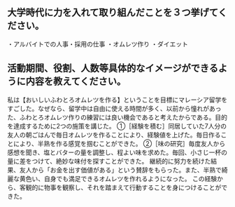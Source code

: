 ## 大学時代に力を入れて取り組んだことを３つ挙げてください。
・アルバイトでの人事・採用の仕事
・オムレツ作り
・ダイエット
## 活動期間、役割、人数等具体的なイメージができるように内容を教えてください。
私は【おいしいふわとろオムレツを作る】ということを目標にマレーシア留学をすごした。なぜなら、留学中は自由に使える時間が多く、以前から憧れがあった、ふわとろオムレツ作りの練習には良い機会であると考えたからである。目的を達成するために2つの施策を講じた。
①［経験を積む］同居していた7人分の友人の朝ごはんで毎日オムレツを作ることにより、経験値を上げた。毎日作ることにより、半熟を作る感覚を掴むことができた。
②［味の研究］毎度友人から感想を聞き、塩とバターの量を調整し、程よい味を求めた。毎回、小さじ一杯の量に差をつけて、絶妙な味付を探すことができた。
継続的に努力を続けた結果、友人から「お金を出す価値がある」という賛辞をもらった。また、半熟で綺麗な黄色い、自身でも満足できるオムレツを作れるようになった。
この経験から、客観的に物事を観察し、それを踏まえて行動することを身につけることができた。
